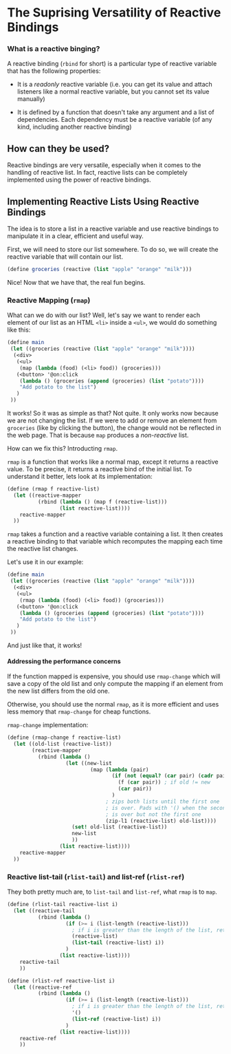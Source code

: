 # The Suprising Versatility of Reactive Bindings

### What is a reactive binging?

A reactive binding (`rbind` for short) is a particular type of reactive variable 
that has the following properties:
- It is a _readonly_ reactive variable (i.e. you can get its value and attach 
listeners like a normal reactive variable, but you cannot set its value manually)

- It is defined by a function that doesn't take any argument and a list of dependencies.
Each dependency must be a reactive variable (of any kind, including another 
reactive binding)


## How can they be used?

Reactive bindings are very versatile, especially when it comes to the handling 
of reactive list. In fact, reactive lists can be completely implemented using the
power of reactive bindings.


## Implementing Reactive Lists Using Reactive Bindings

The idea is to store a list in a reactive variable and use reactive bindings to
manipulate it in a clear, efficient and useful way.

First, we will need to store our list somewhere. To do so, we will create the 
reactive variable that will contain our list.

```scheme
(define groceries (reactive (list "apple" "orange" "milk")))
```

Nice! Now that we have that, the real fun begins.

### Reactive Mapping (`rmap`)

What can we do with our list? Well, let's say we want to render each element of
our list as an HTML `<li>` inside a `<ul>`, we would do something like this:

```scheme
(define main
 (let ((groceries (reactive (list "apple" "orange" "milk"))))
  (<div>
   (<ul>
    (map (lambda (food) (<li> food)) (groceries)))
   (<button> '@on:click 
    (lambda () (groceries (append (groceries) (list "potato"))))
    "Add potato to the list")
   )
 ))
```

It works! So it was as simple as that? Not quite. It only works now because we 
are not changing the list. If we were to add or remove an element from 
`groceries` (like by clicking the button), the change would not be reflected 
in the web page. That is because `map` produces a _non-reactive_ list.

How can we fix this? Introducting `rmap`.

`rmap` is a function that works like a normal map, except it returns a reactive
value. To be precise, it returns a reactive bind of the initial list. To 
understand it better, lets look at its implementation:

```scheme
(define (rmap f reactive-list)
  (let ((reactive-mapper
          (rbind (lambda () (map f (reactive-list)))
                 (list reactive-list))))
    reactive-mapper
  ))
```

`rmap` takes a function and a reactive variable containing a list. It then 
creates a reactive binding to that variable which recomputes the mapping each 
time the reactive list changes.

Let's use it in our example:
```scheme
(define main
 (let ((groceries (reactive (list "apple" "orange" "milk"))))
  (<div>
   (<ul>
    (rmap (lambda (food) (<li> food)) (groceries)))
   (<button> '@on:click 
    (lambda () (groceries (append (groceries) (list "potato"))))
    "Add potato to the list")
   )
 ))
```

And just like that, it works! 

#### Addressing the performance concerns
If the function mapped is expensive, you should use `rmap-change` which will save
a copy of the old list and only compute the mapping if an element from the new 
list differs from the old one.

Otherwise, you should use the normal `rmap`, as it is more efficient and uses
less memory that `rmap-change` for cheap functions.

`rmap-change` implementation:
```scheme
(define (rmap-change f reactive-list)
  (let ((old-list (reactive-list))
        (reactive-mapper
          (rbind (lambda ()
                   (let ((new-list
                           (map (lambda (pair)
                                  (if (not (equal? (car pair) (cadr pair)))
                                    (f (car pair)) ; if old != new
                                    (car pair))
                                  ) 
                                ; zips both lists until the first one 
                                ; is over. Pads with '() when the second list 
                                ; is over but not the first one
                                (zip-l1 (reactive-list) old-list))))
                     (set! old-list (reactive-list))
                     new-list
                     ))
                 (list reactive-list))))
    reactive-mapper
  ))
```

### Reactive list-tail (`rlist-tail`) and list-ref (`rlist-ref`)

They both pretty much are, to `list-tail` and `list-ref`, what `rmap` is to `map`.

```scheme
(define (rlist-tail reactive-list i)
  (let ((reactive-tail 
          (rbind (lambda ()
                   (if (>= i (list-length (reactive-list)))
                     ; if i is greater than the length of the list, return the whole list
                     (reactive-list)                    
                     (list-tail (reactive-list) i))
                   )
                 (list reactive-list))))
    reactive-tail
    ))

(define (rlist-ref reactive-list i)
  (let ((reactive-ref 
          (rbind (lambda ()
                   (if (>= i (list-length (reactive-list)))
                     ; if i is greater than the length of the list, return '()
                     '()
                     (list-ref (reactive-list) i))
                   )
                 (list reactive-list))))
    reactive-ref
    ))


```

